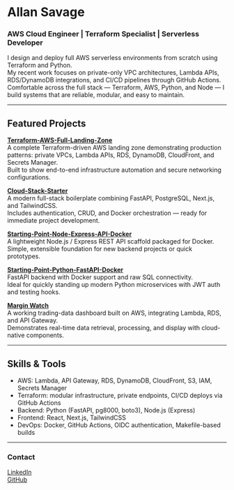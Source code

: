 # Allan Savage

### AWS Cloud Engineer | Terraform Specialist | Serverless Developer

I design and deploy full AWS serverless environments from scratch using Terraform and Python.  
My recent work focuses on private-only VPC architectures, Lambda APIs, RDS/DynamoDB integrations, and CI/CD pipelines through GitHub Actions.  
Comfortable across the full stack — Terraform, AWS, Python, and Node — I build systems that are reliable, modular, and easy to maintain.

---

## Featured Projects

**[Terraform-AWS-Full-Landing-Zone](https://github.com/AllanSavageDev/Terraform-AWS-Full-Landing-Zone)**  
A complete Terraform-driven AWS landing zone demonstrating production patterns: private VPCs, Lambda APIs, RDS, DynamoDB, CloudFront, and Secrets Manager.  
Built to show end-to-end infrastructure automation and secure networking configurations.

**[Cloud-Stack-Starter](https://github.com/AllanSavageDev/Cloud-Stack-Starter)**  
A modern full-stack boilerplate combining FastAPI, PostgreSQL, Next.js, and TailwindCSS.  
Includes authentication, CRUD, and Docker orchestration — ready for immediate project development.

**[Starting-Point-Node-Express-API-Docker](https://github.com/AllanSavageDev/Starting-Point-Node-Express-API-Docker)**  
A lightweight Node.js / Express REST API scaffold packaged for Docker.  
Simple, extensible foundation for new backend projects or quick prototypes.

**[Starting-Point-Python-FastAPI-Docker](https://github.com/AllanSavageDev/Starting-Point-Python-FastAPI-Docker)**  
FastAPI backend with Docker support and raw SQL connectivity.  
Ideal for quickly standing up modern Python microservices with JWT auth and testing hooks.

**[Margin Watch](https://github.com/AllanSavageDev/MarginWatch)**  
A working trading-data dashboard built on AWS, integrating Lambda, RDS, and API Gateway.  
Demonstrates real-time data retrieval, processing, and display with cloud-native components.

---

## Skills & Tools

- AWS: Lambda, API Gateway, RDS, DynamoDB, CloudFront, S3, IAM, Secrets Manager  
- Terraform: modular infrastructure, private endpoints, CI/CD deploys via GitHub Actions  
- Backend: Python (FastAPI, pg8000, boto3), Node.js (Express)  
- Frontend: React, Next.js, TailwindCSS  
- DevOps: Docker, GitHub Actions, OIDC authentication, Makefile-based builds

---

### Contact

[LinkedIn](www.linkedin.com/in/allan-savage-aws-dev)  
[GitHub](https://github.com/AllanSavageDev)
